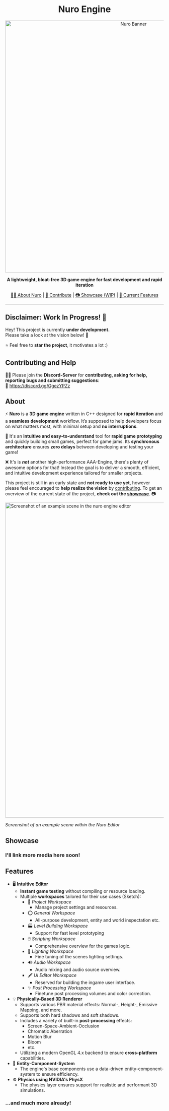 <div align="center">
  <h1>Nuro Engine</h1>
  <img src="https://github.com/jonkwl/nuro/blob/main/.gthub-media/nuro_banner.jpg" alt="Nuro Banner" width=800>
  <p></p>
  <p><b>A lightweight, bloat-free 3D game engine for fast development and rapid iteration</b></p>
  <p><a href="#about">💁‍♂️ About Nuro</a> | <a href="#contributing-and-help">💜 Contribute</a> | <a href="#showcase">📷 Showcase (WIP)</a> | <a href="#features">📃 Current Features</a> </p>
  <p></p>
</div>

---

## Disclaimer: Work In Progress! 🚧

Hey! This project is currently **under development.**  
Please take a look at the vision below! 💜

⭐ Feel free to **star the project**, it motivates a lot :)

## Contributing and Help

💁‍♂️ Please join the **Discord-Server** for **contributing, asking for help, reporting bugs and submitting suggestions**:  
📎 https://discord.gg/GgezYPZz

## About
⚡ **Nuro** is a **3D game engine** written in C++ designed for **rapid iteration** and a **seamless development** workflow. It’s supposed to help developers focus on what matters most, with minimal setup and **no interruptions**.

🚀 It's an **intuitive and easy-to-understand** tool for **rapid game prototyping** and quickly building small games, perfect for game jams. Its **synchronous architecture** ensures **zero delays** between developing and testing your game!

❌ It's is ***not*** another high-performance AAA-Engine, there's plenty of awesome options for that! Instead the goal is to deliver a smooth, efficient, and intuitive development experience tailored for smaller projects.

This project is still in an early state and **not ready to use yet**, however please feel encouraged to **help realize the vision** by [contributing](#contributing). To get an overview of the current state of the project, **check out the [showcase](#showcase)**. 📷

<img src="https://github.com/jonkwl/nuro/blob/main/.gthub-media/nuro-example-1.jpg" alt="Screenshot of an example scene in the nuro engine editor" width=1000>

*Screenshot of an example scene within the Nuro Editor*

## Showcase

### I'll link more media here soon!

## Features

- 🖥️ **Intuitive Editor**
  - **Instant game testing** without compiling or resource loading.
  - Multiple **workspaces** tailored for their use cases (Sketch):
    - 📁 *Project Workspace*
      - Manage project settings and resources.
    - ⭕ *General Workspace*
      - All-purpose development, entity and world inspectation etc.
    - 🏭 *Level Building Workspace*
      - Support for fast level prototyping
    - 🖱️ *Scripting Workspace*
      - Comprehensive overview for the games logic.
    - 🔦 *Lighting Workspace*
      - Fine tuning of the scenes lighting settings.
    - 🔊 *Audio Workspace*
      - Audio mixing and audio source overview.
    - 🖋 *UI Editor Workspace*
      - Reserved for building the ingame user interface.
    - ✨ *Post Processing Workspace*
      - Finetune post processing volumes and color correction.
- 💡 **Physically-Based 3D Renderer**
  - Supports various PBR material effects: Normal-, Height-, Emissive Mapping, and more.
  - Supports both hard shadows and soft shadows.
  - Includes a variety of built-in **post-processing** effects:
    - Screen-Space-Ambient-Occlusion
    - Chromatic Aberration
    - Motion Blur
    - Bloom
    - etc.
  - Utilizing a modern OpenGL 4.x backend to ensure **cross-platform** capabilities.
- 🔄 **Entity-Component-System**
  - The engine's base components use a data-driven entity-component-system to ensure efficiency.
- ⚙️ **Physics using NVIDIA's PhysX**
  - The physics layer ensures support for realistic and performant 3D simulations.

### ...and much more already!
